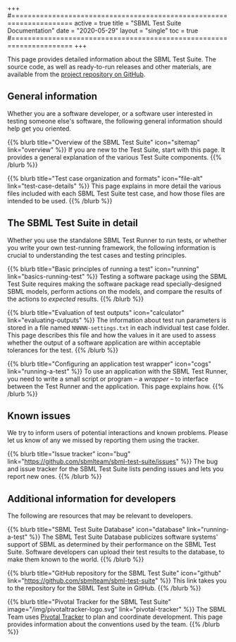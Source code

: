 +++
#=====================================================================
active     = true
title      = "SBML Test Suite Documentation"
date       = "2020-05-29"
layout     = "single"
toc        = true
#=====================================================================
+++

This page provides detailed information about the SBML Test Suite.  The source code, as well as ready-to-run releases and other materials, are available from the [project repository on GitHub](https://github.com/sbmlteam/sbml-test-suite).


## General information

Whether you are a software developer, or a software user interested in testing someone else's software, the following general information should help get you oriented.

{{% blurb title="Overview of the SBML Test Suite" icon="sitemap" link="overview" %}}
If you are new to the Test Suite, start with this page.  It provides a general explanation of the various Test Suite components.
{{% /blurb %}}

{{% blurb title="Test case organization and formats" icon="file-alt" link="test-case-details" %}}
This page explains in more detail the various files included with each SBML Test Suite test case, and how those files are intended to be used. 
{{% /blurb %}}


## The SBML Test Suite in detail

Whether you use the standalone SBML Test Runner to run tests, or whether you write your own test-running framework, the following information is crucial to understanding the test cases and testing principles.

{{% blurb title="Basic principles of running a test" icon="running" link="basics-running-test" %}}
Testing a software package using the SBML Test Suite requires making the software package read specially-designed SBML models, perform actions on the models, and compare the results of the actions to _expected_ results.
{{% /blurb %}}

{{% blurb title="Evaluation of test outputs" icon="calculator" link="evaluating-outputs" %}}
The information about test run parameters is stored in a file named `NNNNN-settings.txt` in each individual test case folder.  This page describes this file and how the values in it are used to assess whether the output of a software application are within acceptable tolerances for the test.
{{% /blurb %}}

{{% blurb title="Configuring an application test wrapper" icon="cogs" link="running-a-test" %}}
To use an application with the SBML Test Runner, you need to write a small script or program &ndash; a _wrapper_ &ndash; to interface between the Test Runner and the application.  This page explains how.
{{% /blurb %}}


## Known issues

We try to inform users of potential interactions and known problems.  Please let us know of any we missed by reporting them using the tracker.

{{% blurb title="Issue tracker" icon="bug" link="https://github.com/sbmlteam/sbml-test-suite/issues" %}}
The bug and issue tracker for the SBML Test Suite lists pending issues and lets you report new ones.
{{% /blurb %}}


## Additional information for developers

The following are resources that may be relevant to developers.

{{% blurb title="SBML Test Suite Database" icon="database" link="running-a-test" %}}
The SBML Test Suite Database publicizes software systems' support of SBML as determined by their performance on the SBML Test Suite.  Software developers can upload their test results to the database, to make them known to the world.
{{% /blurb %}}

{{% blurb title="GitHub repository for the SBML Test Suite" icon="github" link="https://github.com/sbmlteam/sbml-test-suite" %}}
This link takes you to the repository for the SBML Test Suite in GitHub.
{{% /blurb %}}

{{% blurb title="Pivotal Tracker for the SBML Test Suite" image="/img/pivotaltracker-logo.svg" link="pivotal-tracker" %}}
The SBML Team uses [Pivotal Tracker](http://pivotaltracker.com) to plan and coordinate development.  This page provides information about the conventions used by the team.
{{% /blurb %}}





<!-- Leave this hack to make the TOC show up -->
###
